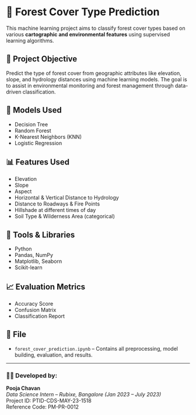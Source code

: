 # 🌲 Forest Cover Type Prediction

This machine learning project aims to classify forest cover types based on various **cartographic and environmental features** using supervised learning algorithms.

## 📌 Project Objective
Predict the type of forest cover from geographic attributes like elevation, slope, and hydrology distances using machine learning models. The goal is to assist in environmental monitoring and forest management through data-driven classification.

## 🧠 Models Used
- Decision Tree
- Random Forest
- K-Nearest Neighbors (KNN)
- Logistic Regression

## 📊 Features Used
- Elevation  
- Slope  
- Aspect  
- Horizontal & Vertical Distance to Hydrology  
- Distance to Roadways & Fire Points  
- Hillshade at different times of day  
- Soil Type & Wilderness Area (categorical)

## 🔧 Tools & Libraries
- Python  
- Pandas, NumPy  
- Matplotlib, Seaborn  
- Scikit-learn

## 📈 Evaluation Metrics
- Accuracy Score  
- Confusion Matrix  
- Classification Report

## 📁 File
- `forest_cover_prediction.ipynb` – Contains all preprocessing, model building, evaluation, and results.

---

### 👩‍💻 Developed by:
**Pooja Chavan**  
_Data Science Intern – Rubixe, Bangalore (Jan 2023 – July 2023)_  
Project ID: PTID-CDS-MAY-23-1518  
Reference Code: PM-PR-0012  










